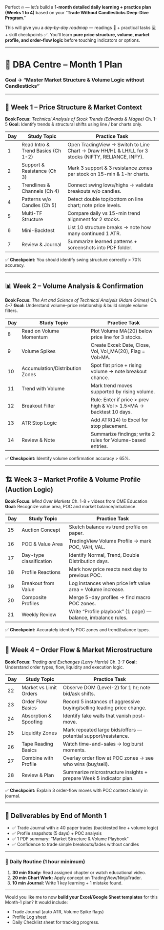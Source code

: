 Perfect 🔥 — let’s build a **1-month detailed daily learning + practice plan (Weeks 1 to 4)** based on your “**Trade Without Candlesticks Deep-Dive Program**.”

This will give you a *day-by-day roadmap* — readings 📘 + practical tasks 💻 + skill checkpoints ✅.
You’ll learn **pure price structure, volume, market profile, and order-flow logic** before touching indicators or options.

---

# 📅 DBA Centre – Month 1 Plan

### Goal → “Master Market Structure & Volume Logic without Candlesticks”

---

## 🧭 Week 1 – Price Structure & Market Context

**Book Focus:** *Technical Analysis of Stock Trends (Edwards & Magee)* Ch. 1–5
**Goal:** Identify trends & structural shifts using line / bar charts only.

| Day | Study Topic                        | Practice Task                                                                                      |
| --- | ---------------------------------- | -------------------------------------------------------------------------------------------------- |
| 1   | Read Intro & Trend Basics (Ch 1-2) | Open TradingView → Switch to Line Chart → Draw HH/HL & LH/LL for 3 stocks (NIFTY, RELIANCE, INFY). |
| 2   | Support & Resistance (Ch 3)        | Mark 3 support & 3 resistance zones per stock on 15-min & 1-hr charts.                             |
| 3   | Trendlines & Channels (Ch 4)       | Connect swing lows/highs → validate breakouts w/o candles.                                         |
| 4   | Patterns w/o Candles (Ch 5)        | Detect double top/bottom on line chart; note price levels.                                         |
| 5   | Multi-TF Structure                 | Compare daily vs 15-min trend alignment for 2 stocks.                                              |
| 6   | Mini-Backtest                      | List 10 structure breaks → note how many continued 1 ATR.                                          |
| 7   | Review & Journal                   | Summarize learned patterns + screenshots into PDF folder.                                          |

✅ **Checkpoint:** You should identify swing structure correctly > 70% accuracy.

---

## 📊 Week 2 – Volume Analysis & Confirmation

**Book Focus:** *The Art and Science of Technical Analysis (Adam Grimes)* Ch. 4–7
**Goal:** Understand volume–price relationship & build simple volume filters.

| Day | Study Topic                     | Practice Task                                                       |
| --- | ------------------------------- | ------------------------------------------------------------------- |
| 8   | Read on Volume Momentum         | Plot Volume MA(20) below price line for 3 stocks.                   |
| 9   | Volume Spikes                   | Create Excel: Date, Close, Vol, Vol_MA(20), Flag = Vol>MA.          |
| 10  | Accumulation/Distribution Zones | Spot flat price + rising volume → note breakout chance.             |
| 11  | Trend with Volume               | Mark trend moves supported by rising volume.                        |
| 12  | Breakout Filter                 | Rule: Enter if price > prev high & Vol > 1.5×MA → backtest 10 days. |
| 13  | ATR Stop Logic                  | Add ATR(14) to Excel for stop placement.                            |
| 14  | Review & Note                   | Summarize findings; write 2 rules for Volume-based entries.         |

✅ **Checkpoint:** Identify volume confirmation accuracy > 65%.

---

## 🏗️ Week 3 – Market Profile & Volume Profile (Auction Logic)

**Book Focus:** *Mind Over Markets* Ch. 1-8 + videos from CME Education
**Goal:** Recognize value area, POC and market balance/imbalance.

| Day | Study Topic             | Practice Task                                                 |
| --- | ----------------------- | ------------------------------------------------------------- |
| 15  | Auction Concept         | Sketch balance vs trend profile on paper.                     |
| 16  | POC & Value Area        | TradingView Volume Profile → mark POC, VAH, VAL.              |
| 17  | Day-type classification | Identify Normal, Trend, Double Distribution days.             |
| 18  | Profile Reactions       | Mark how price reacts next day to previous POC.               |
| 19  | Breakout from Value     | Log instances when price left value area + Volume increase.   |
| 20  | Composite Profiles      | Merge 5-day profiles → find macro POC zones.                  |
| 21  | Weekly Review           | Write “Profile playbook” (1 page) — balance, imbalance rules. |

✅ **Checkpoint:** Accurately identify POC zones and trend/balance types.

---

## 🧩 Week 4 – Order Flow & Market Microstructure

**Book Focus:** *Trading and Exchanges (Larry Harris)* Ch. 3-7
**Goal:** Understand order types, flow, liquidity and execution logic.

| Day | Study Topic            | Practice Task                                                         |
| --- | ---------------------- | --------------------------------------------------------------------- |
| 22  | Market vs Limit Orders | Observe DOM (Level-2) for 1 hr; note bid/ask shifts.                  |
| 23  | Order Flow Basics      | Record 5 instances of aggressive buying/selling leading price change. |
| 24  | Absorption & Spoofing  | Identify fake walls that vanish post-move.                            |
| 25  | Liquidity Zones        | Mark repeated large bids/offers — potential support/resistance.       |
| 26  | Tape Reading Basics    | Watch time-and-sales → log burst moments.                             |
| 27  | Combine with Profile   | Overlay order flow at POC zones → see who wins (buy/sell).            |
| 28  | Review & Plan          | Summarize microstructure insights + prepare Week 5 indicator plan.    |

✅ **Checkpoint:** Explain 3 order-flow moves with POC context clearly in journal.

---

## 📘 Deliverables by End of Month 1

* ✅ Trade Journal with ≥ 40 paper trades (backtested line + volume logic)
* ✅ Profile snapshots (5 days) + POC analysis
* ✅ 1 PDF summary: “Market Structure & Volume Playbook”
* ✅ Confidence to trade simple breakouts/fades without candles

---

### 🔁 Daily Routine (1 hour minimum)

1. **30 min Study:** Read assigned chapter or watch educational video.
2. **20 min Chart Work:** Apply concept on TradingView/NinjaTrader.
3. **10 min Journal:** Write 1 key learning + 1 mistake found.

---

Would you like me to now **build your Excel/Google Sheet templates** for this Month-1 plan?
It would include:

* Trade Journal (auto ATR, Volume Spike flags)
* Profile Log sheet
* Daily Checklist sheet for tracking progress.
